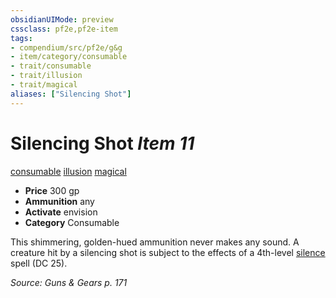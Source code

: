 ```yaml
---
obsidianUIMode: preview
cssclass: pf2e,pf2e-item
tags:
- compendium/src/pf2e/g&g
- item/category/consumable
- trait/consumable
- trait/illusion
- trait/magical
aliases: ["Silencing Shot"]
---
```

# Silencing Shot *Item 11*  
[consumable](../../../Rules/traits/consumable.md)  [illusion](../../../Rules/traits/illusion.md)  [magical](../../../Rules/traits/magical.md)  

- **Price** 300 gp
- **Ammunition** any
- **Activate** envision
- **Category** Consumable

This shimmering, golden-hued ammunition never makes any sound. A creature hit by a silencing shot is subject to the effects of a 4th-level [silence](../../spells/silence.md) spell (DC 25).

*Source: Guns & Gears p. 171*